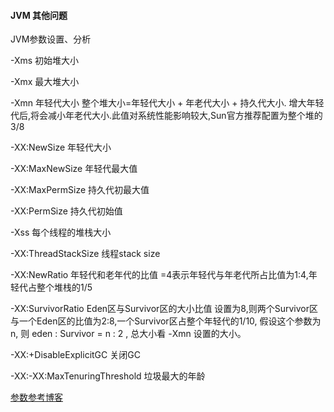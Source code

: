 #### JVM 其他问题

JVM参数设置、分析

-Xms	初始堆大小

-Xmx  最大堆大小

-Xmn  年轻代大小 整个堆大小=年轻代大小 + 年老代大小 + 持久代大小.
增大年轻代后,将会减小年老代大小.此值对系统性能影响较大,Sun官方推荐配置为整个堆的 3/8

-XX:NewSize 年轻代大小

-XX:MaxNewSize 年轻代最大值

-XX:MaxPermSize 持久代初最大值

-XX:PermSize 持久代初始值

-Xss 每个线程的堆栈大小

-XX:ThreadStackSize 线程stack size

-XX:NewRatio 年轻代和老年代的比值   =4表示年轻代与年老代所占比值为1:4,年轻代占整个堆栈的1/5

-XX:SurvivorRatio Eden区与Survivor区的大小比值  设置为8,则两个Survivor区与一个Eden区的比值为2:8,一个Survivor区占整个年轻代的1/10, 假设这个参数为n, 则 eden : Survivor = n : 2 , 总大小看 -Xmn 设置的大小。

-XX:+DisableExplicitGC 关闭GC

-XX:-XX:MaxTenuringThreshold 垃圾最大的年龄

[参数参考博客](http://www.cnblogs.com/redcreen/archive/2011/05/04/2037057.html)
